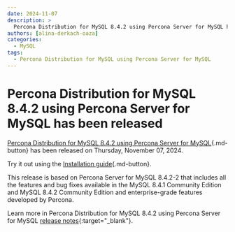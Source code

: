 ```yaml
---
date: 2024-11-07
description: >
  Percona Distribution for MySQL 8.4.2 using Percona Server for MySQL has been released on Thursday, November 07, 2024.
authors: [alina-derkach-oaza]
categories:
  - MySQL
tags:
  - Percona Distribution for MySQL using Percona Server for MySQL
---
```


# Percona Distribution for MySQL 8.4.2 using Percona Server for MySQL has been released

<!-- more -->

[Percona Distribution for MySQL 8.4.2 using Percona Server for MySQL](https://docs.percona.com/percona-distribution-for-mysql/8.4/index.html){.md-button} has been released on Thursday, November 07, 2024.

Try it out using the [Installation guide](https://docs.percona.com/percona-distribution-for-mysql/8.4/installing.html){.md-button}.

This release is based on Percona Server for MySQL 8.4.2-2 that includes all the features and bug fixes available in the MySQL 8.4.1 Community Edition and MySQL 8.4.2 Community Edition and enterprise-grade features developed by Percona.

Learn more in Percona Distribution for MySQL 8.4.2 using Percona Server for MySQL [release notes](https://docs.percona.com/percona-distribution-for-mysql/8.4/release-notes-ps-8.4.2.html){:target="_blank"}.

